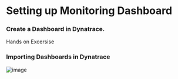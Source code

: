 # Setting up Monitoring Dashboard



### Create a Dashboard in Dynatrace. 
Hands on Excersise


### Importing Dashboards in Dynatrace

![image](https://user-images.githubusercontent.com/19278855/123467671-65c18680-d60e-11eb-94b9-26df4b0102d6.png)
